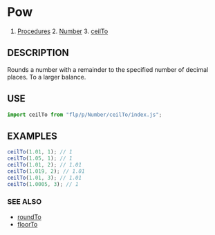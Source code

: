 # Pow

1. [Procedures](../README.md)
    2. [Number](../README.md)
        3. [ceilTo](./README.md)

## DESCRIPTION

Rounds a number with a remainder to the specified number of decimal places. To a larger balance.

## USE

```javascript
import ceilTo from "flp/p/Number/ceilTo/index.js";
```

## EXAMPLES

```javascript
ceilTo(1.01, 1); // 1
ceilTo(1.05, 1); // 1
ceilTo(1.01, 2); // 1.01
ceilTo(1.019, 2); // 1.01
ceilTo(1.01, 3); // 1.01
ceilTo(1.0005, 3); // 1
```

### SEE ALSO

- [roundTo](../floorTo/README.md)
- [floorTo](../ceilTo/README.md)
